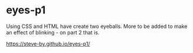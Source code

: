 # eyes-p1
Using CSS and HTML have create two eyeballs.  More to be added to make an effect of blinking - on part 2 that is.

 https://steve-by.github.io/eyes-p1/
